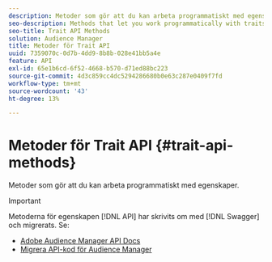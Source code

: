 ```yaml
---
description: Metoder som gör att du kan arbeta programmatiskt med egenskaper.
seo-description: Methods that let you work programmatically with traits.
seo-title: Trait API Methods
solution: Audience Manager
title: Metoder för Trait API
uuid: 7359070c-0d7b-4dd9-8b8b-028e41bb5a4e
feature: API
exl-id: 65e1b6cd-6f52-4668-b570-d71ed88bc223
source-git-commit: 4d3c859cc4dc5294286680b0e63c287e0409f7fd
workflow-type: tm+mt
source-wordcount: '43'
ht-degree: 13%

---
```


# Metoder för Trait API {#trait-api-methods}

Metoder som gör att du kan arbeta programmatiskt med egenskaper.

>[!IMPORTANT]
>
>Metoderna för egenskapen [!DNL API] har skrivits om med [!DNL Swagger] och migrerats. Se:
>
>* [Adobe Audience Manager API Docs](https://bank.demdex.com/portal/swagger/index.html)
>* [Migrera API-kod för Audience Manager](../../api/api-swagger-migration.md)
